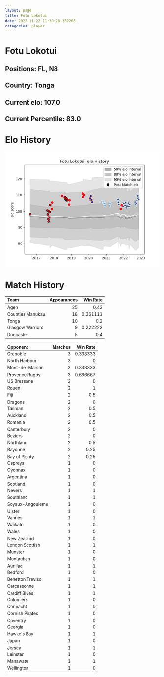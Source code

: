 ```yaml
---  
layout: page  
title: Fotu Lokotui  
date: 2022-11-22 11:30:28.352203  
categories: player  
---
```

# Fotu Lokotui

## Positions: FL, N8

## Country: Tonga

## Current elo: 107.0

## Current Percentile: 83.0

# Elo History


![elo history](history_FotuLokotui.png)
# Match History


| Team             |   Appearances |   Win Rate |
|:-----------------|--------------:|-----------:|
| Agen             |            25 |   0.42     |
| Counties Manukau |            18 |   0.361111 |
| Tonga            |            10 |   0.2      |
| Glasgow Warriors |             9 |   0.222222 |
| Doncaster        |             5 |   0.4      |

| Opponent         |   Matches |   Win Rate |
|:-----------------|----------:|-----------:|
| Grenoble         |         3 |   0.333333 |
| North Harbour    |         3 |   0        |
| Mont-de-Marsan   |         3 |   0.333333 |
| Provence Rugby   |         3 |   0.666667 |
| US Bressane      |         2 |   0        |
| Rouen            |         2 |   1        |
| Fiji             |         2 |   0.5      |
| Dragons          |         2 |   0        |
| Tasman           |         2 |   0.5      |
| Auckland         |         2 |   0.5      |
| Romania          |         2 |   0.5      |
| Canterbury       |         2 |   0        |
| Beziers          |         2 |   0        |
| Northland        |         2 |   0.5      |
| Bayonne          |         2 |   0.25     |
| Bay of Plenty    |         2 |   0.25     |
| Ospreys          |         1 |   0        |
| Oyonnax          |         1 |   0        |
| Argentina        |         1 |   0        |
| Scotland         |         1 |   0        |
| Nevers           |         1 |   1        |
| Southland        |         1 |   1        |
| Soyaux-Angouleme |         1 |   0        |
| Ulster           |         1 |   0        |
| Vannes           |         1 |   1        |
| Waikato          |         1 |   0        |
| Wales            |         1 |   0        |
| New Zealand      |         1 |   0        |
| London Scottish  |         1 |   1        |
| Munster          |         1 |   0        |
| Montauban        |         1 |   0        |
| Aurillac         |         1 |   1        |
| Bedford          |         1 |   0        |
| Benetton Treviso |         1 |   1        |
| Carcassonne      |         1 |   1        |
| Cardiff Blues    |         1 |   1        |
| Colomiers        |         1 |   0        |
| Connacht         |         1 |   0        |
| Cornish Pirates  |         1 |   0        |
| Coventry         |         1 |   0        |
| Georgia          |         1 |   0        |
| Hawke's Bay      |         1 |   1        |
| Japan            |         1 |   0        |
| Jersey           |         1 |   1        |
| Leinster         |         1 |   0        |
| Manawatu         |         1 |   1        |
| Wellington       |         1 |   0        |